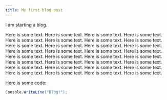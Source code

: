 ```yaml
---
title: My first blog post
---
```


I am starting a blog.

Here is some text. Here is some text. Here is some text. Here is some text. Here is some text. Here is some text. Here is some text. Here is some text. Here is some text. Here is some text. Here is some text. Here is some text. Here is some text. Here is some text. Here is some text. Here is some text. Here is some text. Here is some text. Here is some text. Here is some text. Here is some text. Here is some text. Here is some text. Here is some text. Here is some text. Here is some text. Here is some text. Here is some text. Here is some text. Here is some text. Here is some text. Here is some text. 

Here is some code:

```c#
Console.WriteLine("Blog!");
```